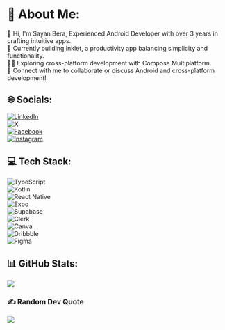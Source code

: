 # 💫 About Me:
👋 Hi, I'm Sayan Bera, Experienced Android Developer with over 3 years in crafting intuitive apps.  
📱 Currently building Inklet, a productivity app balancing simplicity and functionality.  
🧑‍💻 Exploring cross-platform development with Compose Multiplatform.  
📩 Connect with me to collaborate or discuss Android and cross-platform development!

## 🌐 Socials:
[![LinkedIn](https://img.shields.io/badge/LinkedIn-%230077B5.svg?logo=linkedin&logoColor=white)](https://linkedin.com/in/sayandbera)  
[![X](https://img.shields.io/badge/X-black.svg?logo=X&logoColor=white)](https://x.com/sayandbera)  
[![Facebook](https://img.shields.io/badge/Facebook-%231877F2.svg?logo=Facebook&logoColor=white)](https://facebook.com/sayandbera)  
[![Instagram](https://img.shields.io/badge/Instagram-%23E4405F.svg?logo=Instagram&logoColor=white)](https://instagram.com/sayandbera)

## 💻 Tech Stack:
![TypeScript](https://img.shields.io/badge/typescript-%23007ACC.svg?style=for-the-badge&logo=typescript&logoColor=white)  
![Kotlin](https://img.shields.io/badge/kotlin-%237F52FF.svg?style=for-the-badge&logo=kotlin&logoColor=white)  
![React Native](https://img.shields.io/badge/react%20native-%2361DAFB.svg?style=for-the-badge&logo=react&logoColor=black)  
![Expo](https://img.shields.io/badge/expo-000020?style=for-the-badge&logo=expo&logoColor=white)  
![Supabase](https://img.shields.io/badge/Supabase-3ECF8E?style=for-the-badge&logo=supabase&logoColor=white)  
![Clerk](https://img.shields.io/badge/Clerk-3E4EFB?style=for-the-badge&logo=clerk&logoColor=white)  
![Canva](https://img.shields.io/badge/Canva-%2300C4CC.svg?style=for-the-badge&logo=Canva&logoColor=white)  
![Dribbble](https://img.shields.io/badge/Dribbble-EA4C89?style=for-the-badge&logo=dribbble&logoColor=white)  
![Figma](https://img.shields.io/badge/figma-%23F24E1E.svg?style=for-the-badge&logo=figma&logoColor=white)

## 📊 GitHub Stats:
![](https://github-readme-stats.vercel.app/api/top-langs/?username=sayandbera&theme=dark&hide_border=false&include_all_commits=true&count_private=true&layout=compact)

### ✍️ Random Dev Quote
![](https://quotes-github-readme.vercel.app/api?type=horizontal&theme=radical)

<!-- Proudly created with GPRM ( https://gprm.itsvg.in ) -->
